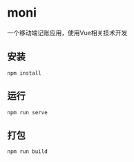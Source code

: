# moni

一个移动端记账应用，使用Vue相关技术开发

## 安装

```
npm install
```

## 运行

```
npm run serve
```

## 打包

```
npm run build
```